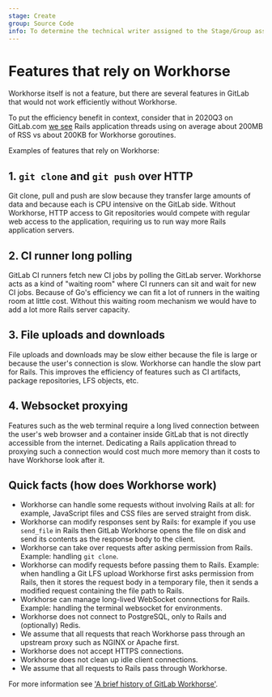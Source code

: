 ```yaml
---
stage: Create
group: Source Code
info: To determine the technical writer assigned to the Stage/Group associated with this page, see https://about.gitlab.com/handbook/engineering/ux/technical-writing/#assignments
---
```


# Features that rely on Workhorse

Workhorse itself is not a feature, but there are several features in
GitLab that would not work efficiently without Workhorse.

To put the efficiency benefit in context, consider that in 2020Q3 on
GitLab.com [we see](https://thanos-query.ops.gitlab.net/graph?g0.range_input=1h&g0.max_source_resolution=0s&g0.expr=sum(ruby_process_resident_memory_bytes%7Bapp%3D%22webservice%22%2Cenv%3D%22gprd%22%2Crelease%3D%22gitlab%22%7D)%20%2F%20sum(puma_max_threads%7Bapp%3D%22webservice%22%2Cenv%3D%22gprd%22%2Crelease%3D%22gitlab%22%7D)&g0.tab=1&g1.range_input=1h&g1.max_source_resolution=0s&g1.expr=sum(go_memstats_sys_bytes%7Bapp%3D%22webservice%22%2Cenv%3D%22gprd%22%2Crelease%3D%22gitlab%22%7D)%2Fsum(go_goroutines%7Bapp%3D%22webservice%22%2Cenv%3D%22gprd%22%2Crelease%3D%22gitlab%22%7D)&g1.tab=1)
Rails application threads using on average
about 200MB of RSS vs about 200KB for Workhorse goroutines.

Examples of features that rely on Workhorse:

## 1. `git clone` and `git push` over HTTP

Git clone, pull and push are slow because they transfer large amounts
of data and because each is CPU intensive on the GitLab side. Without
Workhorse, HTTP access to Git repositories would compete with regular
web access to the application, requiring us to run way more Rails
application servers.

## 2. CI runner long polling

GitLab CI runners fetch new CI jobs by polling the GitLab server.
Workhorse acts as a kind of "waiting room" where CI runners can sit
and wait for new CI jobs. Because of Go's efficiency we can fit a lot
of runners in the waiting room at little cost. Without this waiting
room mechanism we would have to add a lot more Rails server capacity.

## 3. File uploads and downloads

File uploads and downloads may be slow either because the file is
large or because the user's connection is slow. Workhorse can handle
the slow part for Rails. This improves the efficiency of features such
as CI artifacts, package repositories, LFS objects, etc.

## 4. Websocket proxying

Features such as the web terminal require a long lived connection
between the user's web browser and a container inside GitLab that is
not directly accessible from the internet. Dedicating a Rails
application thread to proxying such a connection would cost much more
memory than it costs to have Workhorse look after it.

## Quick facts (how does Workhorse work)

- Workhorse can handle some requests without involving Rails at all:
  for example, JavaScript files and CSS files are served straight
  from disk.
- Workhorse can modify responses sent by Rails: for example if you use
  `send_file` in Rails then GitLab Workhorse opens the file on
  disk and send its contents as the response body to the client.
- Workhorse can take over requests after asking permission from Rails.
  Example: handling `git clone`.
- Workhorse can modify requests before passing them to Rails. Example:
  when handling a Git LFS upload Workhorse first asks permission from
  Rails, then it stores the request body in a temporary file, then it sends
  a modified request containing the file path to Rails.
- Workhorse can manage long-lived WebSocket connections for Rails.
  Example: handling the terminal websocket for environments.
- Workhorse does not connect to PostgreSQL, only to Rails and (optionally) Redis.
- We assume that all requests that reach Workhorse pass through an
  upstream proxy such as NGINX or Apache first.
- Workhorse does not accept HTTPS connections.
- Workhorse does not clean up idle client connections.
- We assume that all requests to Rails pass through Workhorse.

For more information see ['A brief history of GitLab Workhorse'](https://about.gitlab.com/blog/2016/04/12/a-brief-history-of-gitlab-workhorse/).
